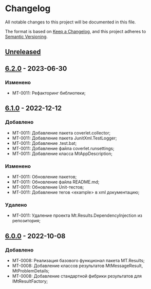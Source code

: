 # Changelog

All notable changes to this project will be documented in this file.

The format is based on [Keep a Changelog](https://keepachangelog.com/en/1.0.0/),
and this project adheres to [Semantic Versioning](https://semver.org/spec/v2.0.0.html).

## [Unreleased]

## [6.2.0] - 2023-06-30

### Изменено

- MT-0011: Рефакторинг библиотеки;

## [6.1.0] - 2022-12-12

### Добавлено

- MT-0011: Добавление пакета coverlet.collector;
- MT-0011: Добавление пакета JunitXml.TestLogger;
- MT-0011: Добавление .test.bat;
- MT-0011: Добавление файла coverlet.runsettings;
- MT-0011: Добавление класса MtAppDescription;
 
### Изменено

- MT-0011: Обновление пакетов;
- MT-0011: Обновление файла README.md;
- MT-0011: Обновление Unit-тестов;
- MT-0011: Добавление тегов \<example\> в xml документацию;

### Удалено

- MT-0011: Удаление проекта Mt.Results.DependencyInjection из репозитория;

## [6.0.0] - 2022-10-08

### Добавлено

- MT-0008: Реализация базового функционал пакета MT.Results;
- MT-0008: Добавление классов результатов MtMessageResult, MtProblemDetails;
- MT-0008: Добавление стандартной фибрики результатов для IMtResultFactory;

[Unreleased]: https://github.com/g-aa/mt-results/compare/release-v6.2.0...main
[6.2.0]: https://github.com/g-aa/mt-results/compare/release-v6.1.0...release-v6.2.0
[6.1.0]: https://github.com/g-aa/mt-results/compare/release-v6.0.0...release-v6.1.0
[6.0.0]: https://github.com/g-aa/mt-results/releases/tag/release-v6.0.0